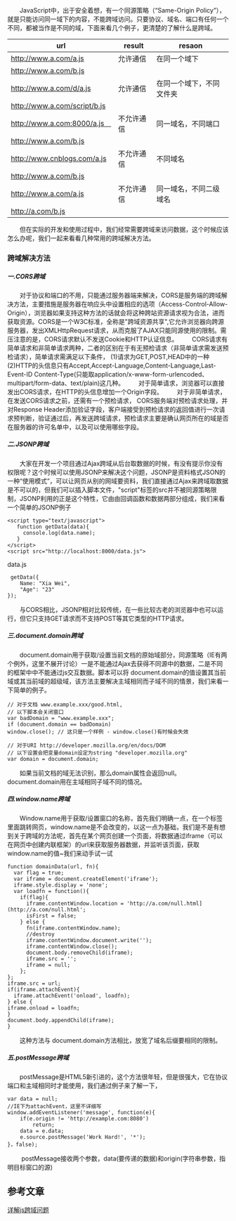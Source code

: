 <!-- #跨域问题解决方法 -->
<!-- ### 跨域情形 -->
&ensp;&ensp;&ensp;&ensp;JavaScript中，出于安全着想，有一个同源策略（“Same-Origin Policy”），就是只能访问同一域下的内容，不能跨域访问。只要协议、域名、端口有任何一个不同，都被当作是不同的域，下面来看几个例子，更清楚的了解什么是跨域。

| url | result | resaon|
| ----| ------ | ------|
|http://www.a.com/a.js | 允许通信 | 在同一个域下|
|http://www.a.com/b.js |      
|http://www.a.com/d/a.js | 允许通信 | 在同一个域下，不同文件夹|
|http://www.a.com/script/b.js|        
|http://www.a.com:8000/a.js　| 不允许通信 | 同一域名，不同端口|
|http://www.a.com/b.js   |    
|http://www.cnblogs.com/a.js | 不允许通信  | 不同域名|
|http://www.a.com/b.js  |     
|http://www.a.com/a.js   |     不允许通信  | 同一域名，不同二级域名|
|http://a.com/b.js  |     

&ensp;&ensp;&ensp;&ensp;但在实际的开发和使用过程中，我们经常需要跨域来访问数据，这个时候应该怎么办呢，我们一起来看看几种常用的跨域解决方法。
### 跨域解决方法
##### 一.CORS跨域
&ensp;&ensp;&ensp;&ensp;对于协议和端口的不用，只能通过服务器端来解决，CORS是服务端的跨域解决方法，主要措施是服务器在响应头中设置相应的选项（Access-Control-Allow-Origin），浏览器如果支持这种方法的话就会将这种跨站资源请求视为合法，进而获取资源。CORS是一个W3C标准，全称是"跨域资源共享",它允许浏览器向跨源服务器，发出XMLHttpRequest请求，从而克服了AJAX只能同源使用的限制。需压注意的是，CORS请求默认不发送Cookie和HTTP认证信息。
&ensp;&ensp;&ensp;&ensp;CORS请求有简单请求和非简单请求两种，二者的区别在于有无预检请求（非简单请求需发送预检请求），简单请求需满足以下条件，
(1)请求为GET,POST,HEAD中的一种
(2)HTTP的头信息只有Accept,Accept-Language,Content-Language,Last-Event-ID
Content-Type(只能取application/x-www-form-urlencoded、multipart/form-data、text/plain)这几种。
&ensp;&ensp;&ensp;&ensp;对于简单请求，浏览器可以直接发出CORS请求，在HTTP的头信息增加一个Origin字段。
&ensp;&ensp;&ensp;&ensp;对于非简单请求，在发送CORS请求之前，还需有一个预检请求，
CORS服务端对预检请求处理，并对Response Header添加验证字段，客户端接受到预检请求的返回值进行一次请求预判断，验证通过后，再发送跨域请求，预检请求主要是确认网页所在的域是否在服务器的许可名单中，以及可以使用哪些字段。

##### 二.JSONP跨域
&ensp;&ensp;&ensp;&ensp;大家在开发一个项目通过Ajax跨域从后台取数据的时候，有没有提示你没有权限呢？这个时候可以使用JSONP来解决这个问题，JSONP是资料格式JSON的一种“使用模式”，可以让网页从别的网域要资料，我们直接通过Ajax来跨域取数据是不可以的，但我们可以插入脚本文件，"script"标签的src并不被同源策略限制，JSONP利用的正是这个特性，它由由回调函数和数据两部分组成，我们来看一个简单的JSONP例子
```
<script type="text/javascript">
   function getData(data){
     console.log(data.name);
   } 
</script>
<script src="http://localhost:8000/data.js">
```

data.js
```
 getData({
    Name: "Xia Wei",
    "Age": "23"
});
```

&ensp;&ensp;&ensp;&ensp;与CORS相比，JSONP相对比较传统，在一些比较古老的浏览器中也可以运行，但它只支持GET请求而不支持POST等其它类型的HTTP请求。
##### 三.document.domain跨域
&ensp;&ensp;&ensp;&ensp;document.domain用于获取/设置当前文档的原始域部分，同源策略（IE有两个例外，这里不展开讨论）一是不能通过Ajax去获得不同源中的数据，二是不同的框架中中不能通过js交互数据。脚本可以将 document.domain的值设置其当前域或其当前域的超级域，该方法主要解决主域相同而子域不同的情景，我们来看一下简单的例子。
```
// 对于文档 www.example.xxx/good.html,
// 以下脚本会关闭窗口
var badDomain = "www.example.xxx";
if (document.domain == badDomain)
window.close(); // 这只是一个样例 - window.close()有时候会失效
```

```
// 对于URI http://developer.mozilla.org/en/docs/DOM 
// 以下设置会把变量domain设定为string "developer.mozilla.org"
var domain = document.domain;
```

&ensp;&ensp;&ensp;&ensp;如果当前文档的域无法识别，那么domain属性会返回null。
&ensp;&ensp;&ensp;&ensp;document.domain用在主域相同子域不同的情况。
##### 四.window.name跨域
&ensp;&ensp;&ensp;&ensp;Window.name用于获取/设置窗口的名称，首先我们明确一点，在一个标签里面跳转网页，window.name是不会改变的，以这一点为基础，我们是不是有想到关于跨域的方法呢，首先在某个网页创建一个页面，将数据通过iframe（可以在网页中创建内联框架）的url来获取服务器数据，并监听该页面，获取window.name的值~我们来动手试一试
```
function domainData(url, fn){
  var flag = true;
  var iframe = document.createElement('iframe');
  iframe.style.display = 'none';
  var loadfn = function(){
    if(flag){
      iframe.contentWindow.location = 'http://a.com/null.html](http://a.com/null.html';
      isFirst = false;
    } else {
      fn(iframe.contentWindow.name);
      //destroy 
      iframe.contentWindow.document.write('');
      iframe.contentWindow.close();
      document.body.removeChild(iframe);
      iframe.src = '';
      iframe = null;
    };
};
iframe.src = url;
if(iframe.attachEvent){
  iframe.attachEvent('onload', loadfn);
} else {
iframe.onload = loadfn;
}
document.body.appendChild(iframe);
}
```

&ensp;&ensp;&ensp;&ensp;这种方法与 document.domain方法相比，放宽了域名后缀要相同的限制。
##### 五.postMessage跨域
&ensp;&ensp;&ensp;&ensp;postMessage是HTML5新引进的，这个方法很年轻，但是很强大，它在协议端口和主域相同时才能使用，我们通过例子来了解一下，
```
var data = null;
//IE下为attachEvent，这里不详细写
window.addEventListener('message', function(e){
    if(e.origin != 'http://example.com:8080')
        return;
    data = e.data;
    e.source.postMessage('Work Hard!', '*');
}，false);
```
&ensp;&ensp;&ensp;&ensp; postMessage接收两个参数，data(要传递的数据)和origin(字符串参数，指明目标窗口的源) 

## 参考文章
[详解js跨域问题](https://segmentfault.com/a/1190000000718840)
<!-- end -->



